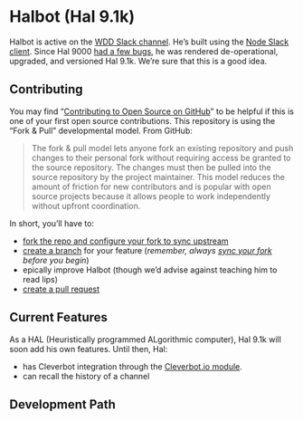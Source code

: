 # Halbot (Hal 9.1k)
Halbot is active on the [WDD Slack channel](https://wdd.slack.com/). He&rsquo;s built using the [Node Slack client](https://github.com/slackhq/node-slack-client). Since Hal 9000 [had a few bugs](https://www.youtube.com/watch?v=6MMmYyIZlC4), he was rendered de-operational, upgraded, and versioned Hal 9.1k. We&rsquo;re sure that this is a good idea.

## Contributing
You may find &ldquo;[Contributing to Open Source on GitHub](https://guides.github.com/activities/contributing-to-open-source/)&rdquo; to be helpful if this is one of your first open source contributions. This repository is using the &ldquo;Fork & Pull&rdquo; developmental model. From GitHub:
>The fork & pull model lets anyone fork an existing repository and push changes to their personal fork without requiring access be granted to the source repository. The changes must then be pulled into the source repository by the project maintainer. This model reduces the amount of friction for new contributors and is popular with open source projects because it allows people to work independently without upfront coordination.

In short, you&rsquo;ll have to:
* [fork the repo and configure your fork to sync upstream](https://help.github.com/articles/fork-a-repo/)
* [create a branch](https://git-scm.com/book/en/v2/Git-Branching-Basic-Branching-and-Merging) for your feature (_remember, always [sync your fork](https://help.github.com/articles/syncing-a-fork/) before you begin_)
* epically improve Halbot (though we&rsquo;d advise against teaching him to read lips)
* [create a pull request](https://help.github.com/articles/creating-a-pull-request/)

## Current Features
As a HAL (Heuristically programmed ALgorithmic computer), Hal 9.1k will soon add his own features. Until then, Hal:
* has Cleverbot integration through the [Cleverbot.io module](https://github.com/CleverbotIO/node-cleverbot.io).
* can recall the history of a channel

## Development Path
